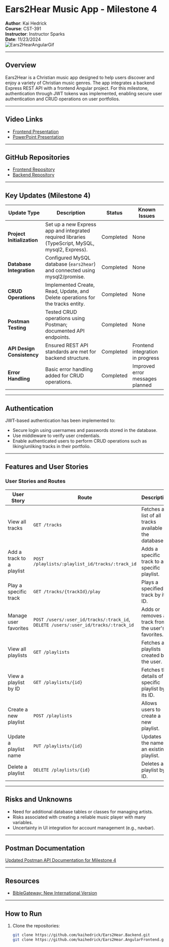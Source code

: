 # Ears2Hear Music App - Milestone 4

**Author**: Kai Hedrick  
**Course**: CST-391  
**Instructor**: Instructor Sparks  
**Date**: 11/23/2024  
![Ears2HearAngularGif](https://github.com/user-attachments/assets/e5e051d0-1838-49aa-a5a0-41f385ced361)

---

## Overview

Ears2Hear is a Christian music app designed to help users discover and enjoy a variety of Christian music genres. The app integrates a backend Express REST API with a frontend Angular project. For this milestone, authentication through JWT tokens was implemented, enabling secure user authentication and CRUD operations on user portfolios.

---

## Video Links

- [Frontend Presentation](https://vimeo.com/1032896707?share=copy)  
- [PowerPoint Presentation](https://vimeo.com/1032906324?share=copy)  

---

## GitHub Repositories

- [Frontend Repository](https://github.com/kaihedrick/Ears2Hear.AngularFrontend)  
- [Backend Repository](https://github.com/kaihedrick/Ears2Hear.Backend)  

---

## Key Updates (Milestone 4)

| **Update Type**         | **Description**                                                                                           | **Status**     | **Known Issues**                            |
|--------------------------|-----------------------------------------------------------------------------------------------------------|----------------|---------------------------------------------|
| **Project Initialization** | Set up a new Express app and integrated required libraries (TypeScript, MySQL, mysql2, Express).          | Completed      | None                                        |
| **Database Integration** | Configured MySQL database (`ears2hear`) and connected using mysql2/promise.                              | Completed      | None                                        |
| **CRUD Operations**      | Implemented Create, Read, Update, and Delete operations for the tracks entity.                           | Completed      | None                                        |
| **Postman Testing**      | Tested CRUD operations using Postman; documented API endpoints.                                          | Completed      | None                                        |
| **API Design Consistency** | Ensured REST API standards are met for backend structure.                                               | Completed      | Frontend integration in progress            |
| **Error Handling**       | Basic error handling added for CRUD operations.                                                         | Completed      | Improved error messages planned            |

---

## Authentication

JWT-based authentication has been implemented to:
- Secure login using usernames and passwords stored in the database.
- Use middleware to verify user credentials.
- Enable authenticated users to perform CRUD operations such as liking/unliking tracks in their portfolio.

---

## Features and User Stories

### User Stories and Routes

| **User Story**                                                                                 | **Route**                              | **Description**                                                                                       |
|------------------------------------------------------------------------------------------------|----------------------------------------|-------------------------------------------------------------------------------------------------------|
| View all tracks                                                                                | `GET /tracks`                          | Fetches a list of all tracks available in the database.                                               |
| Add a track to a playlist                                                                      | `POST /playlists/:playlist_id/tracks/:track_id` | Adds a specific track to a specific playlist.                                                        |
| Play a specific track                                                                          | `GET /tracks/{trackId}/play`           | Plays a specified track by its ID.                                                                   |
| Manage user favorites                                                                          | `POST /users/:user_id/tracks/:track_id`, `DELETE /users/:user_id/tracks/:track_id` | Adds or removes a track from the user's favorites.                                                   |
| View all playlists                                                                             | `GET /playlists`                       | Fetches all playlists created by the user.                                                           |
| View a playlist by ID                                                                          | `GET /playlists/{id}`                  | Fetches the details of a specific playlist by its ID.                                                |
| Create a new playlist                                                                          | `POST /playlists`                      | Allows users to create a new playlist.                                                              |
| Update a playlist name                                                                         | `PUT /playlists/{id}`                  | Updates the name of an existing playlist.                                                           |
| Delete a playlist                                                                              | `DELETE /playlists/{id}`               | Deletes a playlist by ID.                                                                           |

---

## Risks and Unknowns

- Need for additional database tables or classes for managing artists.
- Risks associated with creating a reliable music player with many variables.
- Uncertainty in UI integration for account management (e.g., navbar).

---

## Postman Documentation

[Updated Postman API Documentation for Milestone 4](https://documenter.getpostman.com/view/36796918/2sAY4xC2bP)

---

## Resources

- [BibleGateway: New International Version](http://www.biblegateway.com/versions/New-International-Version-NIV-Bible/#booklist)

---

## How to Run

1. Clone the repositories:
   ```bash
   git clone https://github.com/kaihedrick/Ears2Hear.Backend.git
   git clone https://github.com/kaihedrick/Ears2Hear.AngularFrontend.git
